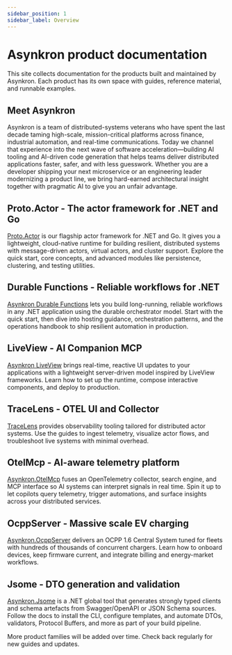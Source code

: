```yaml
---
sidebar_position: 1
sidebar_label: Overview
---
```


# Asynkron product documentation

This site collects documentation for the products built and maintained by Asynkron. Each product has its own space with guides, reference material, and runnable examples.

## Meet Asynkron

Asynkron is a team of distributed-systems veterans who have spent the last decade taming high-scale, mission-critical platforms across finance, industrial automation, and real-time communications. Today we channel that experience into the next wave of software acceleration—building AI tooling and AI-driven code generation that helps teams deliver distributed applications faster, safer, and with less guesswork. Whether you are a developer shipping your next microservice or an engineering leader modernizing a product line, we bring hard-earned architectural insight together with pragmatic AI to give you an unfair advantage.

## Proto.Actor - The actor framework for .NET and Go

[Proto.Actor](./ProtoActor/overview.md) is our flagship actor framework for .NET and Go. It gives you a lightweight, cloud-native runtime for building resilient, distributed systems with message-driven actors, virtual actors, and cluster support. Explore the quick start, core concepts, and advanced modules like persistence, clustering, and testing utilities.

## Durable Functions - Reliable workflows for .NET

[Asynkron Durable Functions](./DurableFunctions/overview.md) lets you build long-running, reliable workflows in any .NET application using the durable orchestrator model. Start with the quick start, then dive into hosting guidance, orchestration patterns, and the operations handbook to ship resilient automation in production.

## LiveView - AI Companion MCP

[Asynkron LiveView](./LiveView/index.md) brings real-time, reactive UI updates to your applications with a lightweight server-driven model inspired by LiveView frameworks. Learn how to set up the runtime, compose interactive components, and deploy to production.

## TraceLens - OTEL UI and Collector

[TraceLens](./TraceLens/overview.md) provides observability tooling tailored for distributed actor systems. Use the guides to ingest telemetry, visualize actor flows, and troubleshoot live systems with minimal overhead.

## OtelMcp - AI-aware telemetry platform

[Asynkron.OtelMcp](./OtelMcp/index.md) fuses an OpenTelemetry collector, search engine, and MCP interface so AI systems can interpret signals in real time. Spin it up to let copilots query telemetry, trigger automations, and surface insights across your distributed services.

## OcppServer - Massive scale EV charging

[Asynkron.OcppServer](./OcppServer/index.md) delivers an OCPP 1.6 Central System tuned for fleets with hundreds of thousands of concurrent chargers. Learn how to onboard devices, keep firmware current, and integrate billing and energy-market workflows.

## Jsome - DTO generation and validation

[Asynkron.Jsome](./Jsome/index.md) is a .NET global tool that generates strongly typed clients and schema artefacts from Swagger/OpenAPI or JSON Schema sources. Follow the docs to install the CLI, configure templates, and automate DTOs, validators, Protocol Buffers, and more as part of your build pipeline.

More product families will be added over time. Check back regularly for new guides and updates.
